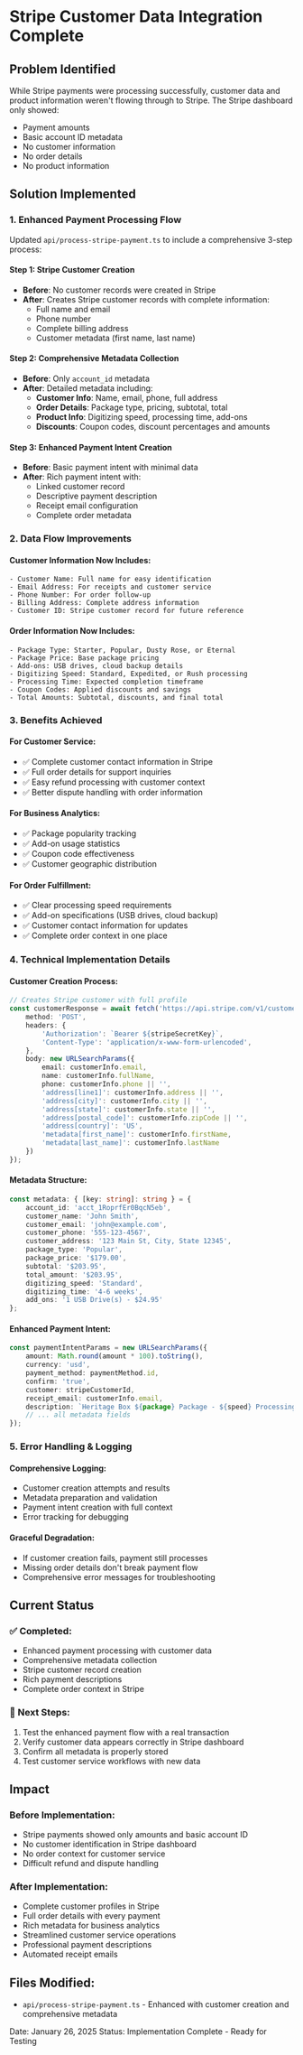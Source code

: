 # Stripe Customer Data Integration Complete

## Problem Identified
While Stripe payments were processing successfully, customer data and product information weren't flowing through to Stripe. The Stripe dashboard only showed:
- Payment amounts
- Basic account ID metadata
- No customer information
- No order details
- No product information

## Solution Implemented

### 1. Enhanced Payment Processing Flow
Updated `api/process-stripe-payment.ts` to include a comprehensive 3-step process:

#### Step 1: Stripe Customer Creation
- **Before**: No customer records were created in Stripe
- **After**: Creates Stripe customer records with complete information:
  - Full name and email
  - Phone number
  - Complete billing address
  - Customer metadata (first name, last name)

#### Step 2: Comprehensive Metadata Collection
- **Before**: Only `account_id` metadata
- **After**: Detailed metadata including:
  - **Customer Info**: Name, email, phone, full address
  - **Order Details**: Package type, pricing, subtotal, total
  - **Product Info**: Digitizing speed, processing time, add-ons
  - **Discounts**: Coupon codes, discount percentages and amounts

#### Step 3: Enhanced Payment Intent Creation
- **Before**: Basic payment intent with minimal data
- **After**: Rich payment intent with:
  - Linked customer record
  - Descriptive payment description
  - Receipt email configuration
  - Complete order metadata

### 2. Data Flow Improvements

#### Customer Information Now Includes:
```
- Customer Name: Full name for easy identification
- Email Address: For receipts and customer service
- Phone Number: For order follow-up
- Billing Address: Complete address information
- Customer ID: Stripe customer record for future reference
```

#### Order Information Now Includes:
```
- Package Type: Starter, Popular, Dusty Rose, or Eternal
- Package Price: Base package pricing
- Add-ons: USB drives, cloud backup details
- Digitizing Speed: Standard, Expedited, or Rush processing
- Processing Time: Expected completion timeframe
- Coupon Codes: Applied discounts and savings
- Total Amounts: Subtotal, discounts, and final total
```

### 3. Benefits Achieved

#### For Customer Service:
- ✅ Complete customer contact information in Stripe
- ✅ Full order details for support inquiries
- ✅ Easy refund processing with customer context
- ✅ Better dispute handling with order information

#### For Business Analytics:
- ✅ Package popularity tracking
- ✅ Add-on usage statistics
- ✅ Coupon code effectiveness
- ✅ Customer geographic distribution

#### For Order Fulfillment:
- ✅ Clear processing speed requirements
- ✅ Add-on specifications (USB drives, cloud backup)
- ✅ Customer contact information for updates
- ✅ Complete order context in one place

### 4. Technical Implementation Details

#### Customer Creation Process:
```typescript
// Creates Stripe customer with full profile
const customerResponse = await fetch('https://api.stripe.com/v1/customers', {
    method: 'POST',
    headers: {
        'Authorization': `Bearer ${stripeSecretKey}`,
        'Content-Type': 'application/x-www-form-urlencoded',
    },
    body: new URLSearchParams({
        email: customerInfo.email,
        name: customerInfo.fullName,
        phone: customerInfo.phone || '',
        'address[line1]': customerInfo.address || '',
        'address[city]': customerInfo.city || '',
        'address[state]': customerInfo.state || '',
        'address[postal_code]': customerInfo.zipCode || '',
        'address[country]': 'US',
        'metadata[first_name]': customerInfo.firstName,
        'metadata[last_name]': customerInfo.lastName
    })
});
```

#### Metadata Structure:
```typescript
const metadata: { [key: string]: string } = {
    account_id: 'acct_1RoprfEr0BqcN5eb',
    customer_name: 'John Smith',
    customer_email: 'john@example.com',
    customer_phone: '555-123-4567',
    customer_address: '123 Main St, City, State 12345',
    package_type: 'Popular',
    package_price: '$179.00',
    subtotal: '$203.95',
    total_amount: '$203.95',
    digitizing_speed: 'Standard',
    digitizing_time: '4-6 weeks',
    add_ons: '1 USB Drive(s) - $24.95'
};
```

#### Enhanced Payment Intent:
```typescript
const paymentIntentParams = new URLSearchParams({
    amount: Math.round(amount * 100).toString(),
    currency: 'usd',
    payment_method: paymentMethod.id,
    confirm: 'true',
    customer: stripeCustomerId,
    receipt_email: customerInfo.email,
    description: `Heritage Box ${package} Package - ${speed} Processing`,
    // ... all metadata fields
});
```

### 5. Error Handling & Logging

#### Comprehensive Logging:
- Customer creation attempts and results
- Metadata preparation and validation
- Payment intent creation with full context
- Error tracking for debugging

#### Graceful Degradation:
- If customer creation fails, payment still processes
- Missing order details don't break payment flow
- Comprehensive error messages for troubleshooting

## Current Status

### ✅ Completed:
- Enhanced payment processing with customer data
- Comprehensive metadata collection
- Stripe customer record creation
- Rich payment descriptions
- Complete order context in Stripe

### 🔄 Next Steps:
1. Test the enhanced payment flow with a real transaction
2. Verify customer data appears correctly in Stripe dashboard
3. Confirm all metadata is properly stored
4. Test customer service workflows with new data

## Impact

### Before Implementation:
- Stripe payments showed only amounts and basic account ID
- No customer identification in Stripe dashboard
- No order context for customer service
- Difficult refund and dispute handling

### After Implementation:
- Complete customer profiles in Stripe
- Full order details with every payment
- Rich metadata for business analytics
- Streamlined customer service operations
- Professional payment descriptions
- Automated receipt emails

## Files Modified:
- `api/process-stripe-payment.ts` - Enhanced with customer creation and comprehensive metadata

Date: January 26, 2025
Status: Implementation Complete - Ready for Testing
